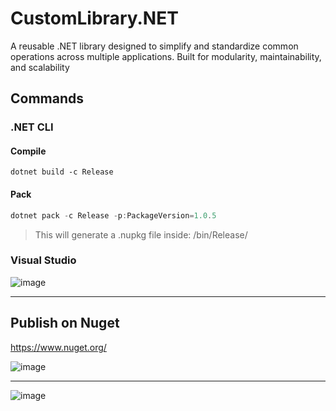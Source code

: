 # CustomLibrary.NET
A reusable .NET library designed to simplify and standardize common operations across multiple applications. Built for modularity, maintainability, and scalability

## Commands

### .NET CLI

#### Compile
```powersehell
dotnet build -c Release
```

#### Pack

```powershell
dotnet pack -c Release -p:PackageVersion=1.0.5
```
> This will generate a .nupkg file inside: /bin/Release/

### Visual Studio
![image](https://github.com/user-attachments/assets/a5f2779d-47a6-4977-ab0a-9ba2dfef77a7)


---


## Publish on Nuget
https://www.nuget.org/

![image](https://github.com/user-attachments/assets/73b4ec6f-bfc2-4e39-ac42-64338ea13c77)

---

![image](https://github.com/user-attachments/assets/7f0a0a0b-6885-461a-b0db-8e71712c71f5)
